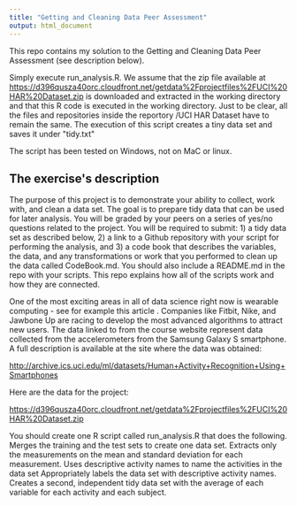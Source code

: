 ```yaml
---
title: "Getting and Cleaning Data Peer Assessment"
output: html_document
---
```


This repo contains my solution to the Getting and Cleaning Data Peer Assessment (see description below).

Simply execute run_analysis.R. We assume that the zip file available at 
https://d396qusza40orc.cloudfront.net/getdata%2Fprojectfiles%2FUCI%20HAR%20Dataset.zip
is downloaded and extracted in the working directory and that this R code is executed in the working directory.
Just to be clear, all the files and repositories inside the reportory /UCI HAR Dataset have to remain the same.
The execution of this script creates a tiny data set and saves it under "tidy.txt"

The script has been tested on Windows, not on MaC or linux.


## The exercise's description

The purpose of this project is to demonstrate your ability to collect, work with, and clean a data set. The goal is to prepare tidy data that can be used for later analysis. You will be graded by your peers on a series of yes/no questions related to the project. You will be required to submit: 1) a tidy data set as described below, 2) a link to a Github repository with your script for performing the analysis, and 3) a code book that describes the variables, the data, and any transformations or work that you performed to clean up the data called CodeBook.md. You should also include a README.md in the repo with your scripts. This repo explains how all of the scripts work and how they are connected.

One of the most exciting areas in all of data science right now is wearable computing - see for example this article . Companies like Fitbit, Nike, and Jawbone Up are racing to develop the most advanced algorithms to attract new users. The data linked to from the course website represent data collected from the accelerometers from the Samsung Galaxy S smartphone. A full description is available at the site where the data was obtained:

http://archive.ics.uci.edu/ml/datasets/Human+Activity+Recognition+Using+Smartphones

Here are the data for the project:

https://d396qusza40orc.cloudfront.net/getdata%2Fprojectfiles%2FUCI%20HAR%20Dataset.zip

You should create one R script called run_analysis.R that does the following. Merges the training and the test sets to create one data set. Extracts only the measurements on the mean and standard deviation for each measurement. Uses descriptive activity names to name the activities in the data set Appropriately labels the data set with descriptive activity names. Creates a second, independent tidy data set with the average of each variable for each activity and each subject. 